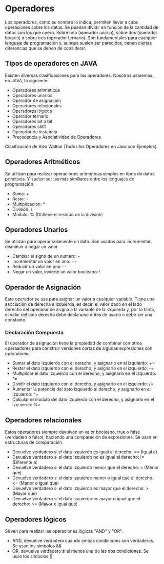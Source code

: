 # Operadores

Los operadores, como su nombre lo indica, permiten llevar a cabo operaciones sobre los datos. Se pueden dividir en función de la cantidad de datos con los que opera. Sobre uno (operador unario), sobre dos (operador binario) o sobre tres (operador ternario). Son fundamentales para cualquier lenguaje de programación y, aunque suelen ser parecidos, tienen ciertas diferencias que se deben de considerar.

## Tipos de operadores en JAVA

Existen diversas clasificaciones para los operadores. Nosotros usaremos, en JAVA, la siguiente:

- Operadores aritméticos
- Operadores unarios
- Operador de asignación
- Operadores relacionales
- Operadores lógicos
- Operador ternario
- Operadores bit a bit
- Operadores shift
- Operador de instancia
- Precedencia y Asociatividad de Operadores

Clasificación de Alex Walton (Todos los Operadores en Java con Ejemplos).

## Operadores Aritméticos

Se utilizan para realizar operaciones aritmeticas simples en tipos de datos primitivos. Y suelen ser las más similiares entre los lenguajes de programación.

- Suma: +
- Resta: -
- Multiplicación: *
- División: /
- Módulo: % (Obtiene el residuo de la división)

## Operadores Unarios

Se utilizan para operar solamente un dato. Son usados para incrementar, disminuir o negar un valor.

- Cambiar el signo de un numero: -
- Incrementar un valor en uno: ++
- Reducir un valor en uno: --
- Negar un valor, invierte un valor booleano: !

## Operador de Asignación

Este operador se usa para asignar un valor a cualquier variable.
Tiene una asociación de derecha a izquierda, es decir, el valor dado en el lado derecho del operador se asigna a la variable de la izquierda y, por lo tanto, el valor del lado derecho debe declararse antes de usarlo o debe ser una constante.

### Declaración Compuesta

El operador de asignación tiene la propiedad de combinar con otros operaadores para construir versiones cortas de algunas expresiones con operadores.

- Sumar el dato izquierdo con el derecho, y asignarlo en el izquierdo: +=
- Restar el dato izquierdo con el derecho, y asignarlo en el izquierdo: -=
- Multiplicar el dato izquierdo con el derecho, y asignarlo en el izquierdo: *=
- Dividir el dato izquierdo con el derecho, y asignarlo en el izquierdo: /=
- Aumentar la potencia del dato izquierdo al derecho, y asignarlo en el izquierdo: ^=
- Calcular el modulo del dato izquierdo con el derecho, y asignarlo en el izquierdo: %=

## Operadores relacionales

Estos operadores siempre devulven un valor booleano, true o false (verdadero o falso), haciendo una comparación de expresiones. Se usan en estructuras de comparación.

- Devuelve verdadero si el dato izquierdo es igual al derecho: == (Igual a)
- Devuelve verdadero si el dato izquierdo no es igual al derecho: != (Diferente a)
- Devuelve verdadero si el dato izquierdo menor que el derecho: < (Menor que)
- Devuelve verdadero si el dato izquierdo menor o igual que el derecho: <= (Menor o igual que)
- Devuelve verdadero si el dato izquierdo es mayor que el derecho: > (Mayor que)
- Devuelve verdadero si el dato izquierdo es mayor o igual que el derecho: >= (Mayor o igual que)

## Operadores lógicos

Sirven para realizar las operaciones lógicas "AND" y "OR".

- AND, devuelve verdadero cuando ambas condiciones son verdaderas. Se usan los simbolos &&
- OR, devuelve verdadero si al menos una de las dos condiciones. Se usan los simbolos ||
